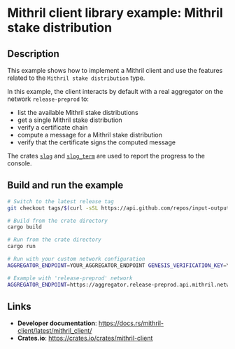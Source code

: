 # Mithril client library example: Mithril stake distribution

## Description

This example shows how to implement a Mithril client and use the features related to the `Mithril stake distribution` type.

In this example, the client interacts by default with a real aggregator on the network `release-preprod` to:

- list the available Mithril stake distributions
- get a single Mithril stake distribution
- verify a certificate chain
- compute a message for a Mithril stake distribution
- verify that the certificate signs the computed message

The crates [`slog`](https://docs.rs/slog/latest/slog/) and [`slog_term`](https://docs.rs/slog-term/latest/slog_term/) are used to report the progress to the console.

## Build and run the example

```bash
# Switch to the latest release tag
git checkout tags/$(curl -sSL https://api.github.com/repos/input-output-hk/mithril/releases/latest | jq -r '.tag_name')

# Build from the crate directory
cargo build

# Run from the crate directory
cargo run

# Run with your custom network configuration
AGGREGATOR_ENDPOINT=YOUR_AGGREGATOR_ENDPOINT GENESIS_VERIFICATION_KEY=YOUR_GENESIS_VERIFICATION_KEY cargo run

# Example with 'release-preprod' network
AGGREGATOR_ENDPOINT=https://aggregator.release-preprod.api.mithril.network/aggregator GENESIS_VERIFICATION_KEY=$(curl -s https://raw.githubusercontent.com/input-output-hk/mithril/main/mithril-infra/configuration/release-preprod/genesis.vkey) cargo run
```

## Links

- **Developer documentation**: https://docs.rs/mithril-client/latest/mithril_client/
- **Crates.io**: https://crates.io/crates/mithril-client
